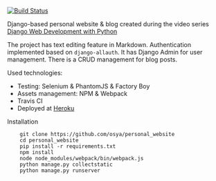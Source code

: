 [![Build Status](https://travis-ci.org/osya/personal_website.svg)](https://travis-ci.org/osya/personal_website)

Django-based personal website & blog created during the video series [Django Web Development with Python](https://www.youtube.com/playlist?list=PLQVvvaa0QuDeA05ZouE4OzDYLHY-XH-Nd)

The project has text editing feature in Markdown. Authentication implemented based on `django-allauth`. It has Django Admin for user management. There is a CRUD management for blog posts.

Used technologies:
- Testing: Selenium & PhantomJS & Factory Boy
- Assets management: NPM & Webpack
- Travis CI
- Deployed at [Heroku](https://django-personal-website.herokuapp.com/)

Installation
```
    git clone https://github.com/osya/personal_website
    cd personal_website
    pip install -r requirements.txt
    npm install
    node node_modules/webpack/bin/webpack.js
    python manage.py collectstatic
    python manage.py runserver
``` 
